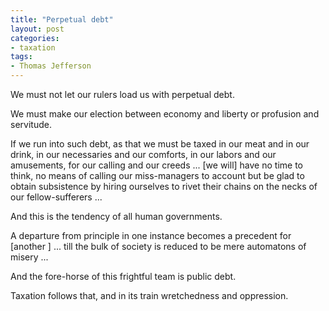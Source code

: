 ```yaml
---
title: "Perpetual debt"
layout: post
categories:
- taxation
tags:
- Thomas Jefferson
---
```


We must not let our rulers load us with perpetual debt.

We must make our election between economy and liberty or profusion and servitude.

If we run into such debt, as that we must be taxed in our meat and in our drink, in our necessaries and our comforts, in our labors and our amusements, for our calling and our creeds ... \[we will\] have no time to think, no means of calling our miss-managers to account but be glad to obtain subsistence by hiring ourselves to rivet their chains on the necks of our fellow-sufferers ...

And this is the tendency of all human governments.

A departure from principle in one instance becomes a precedent for \[another \] ... till the bulk of society is reduced to be mere automatons of misery ...

And the fore-horse of this frightful team is public debt.

Taxation follows that, and in its train wretchedness and oppression.
